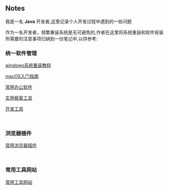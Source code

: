 ## Notes 

我是一名 **Java** 开发者,这里记录个人开发过程中遇到的一些问题    

作为一名开发者，频繁重装系统是无可避免的,作者在这里将系统重装和软件安装所需要的注意事项归纳到一份笔记中,以供参考:  

### 统一软件管理  

[windows系统重装教程](./Windows/1.windows_system_reinstall.md "./Windows/1.windows_system_reinstall.md")  

[macOS入门指南](./MacOS/1.macOS_quick_start.md "./MacOS/1.macOS_quick_start.md")  

[常用办公软件](./Software/GeneralTools/README.md "./Software/GeneralTools/README.md")  

[实用极客工具](./Software/GeekTools/README.md "./Software/GeekTools/README.md")  

[开发工具](./Software/DevelopTools/README.md "./Software/DevelopTools/README.md")    

​    

### 浏览器插件  

[常用浏览器插件](./Tools/browser_plugins.md "./Tools/browser_plugins.md")  

​    

### 常用工具网站  

[常用工具网站](./Tools/frequently_used_website.md "./Tools/frequently_used_website.md")  

